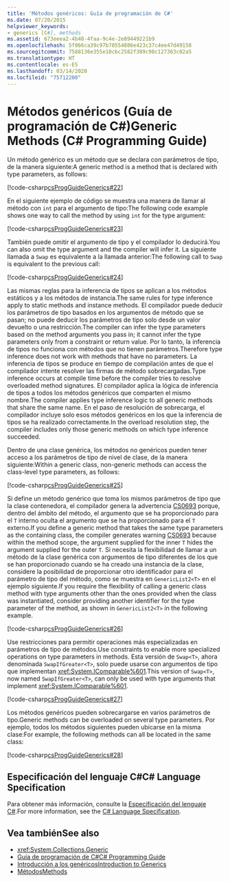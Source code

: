 ```yaml
---
title: 'Métodos genéricos: Guía de programación de C#'
ms.date: 07/20/2015
helpviewer_keywords:
- generics [C#], methods
ms.assetid: 673eeea2-4b48-4faa-9c4e-2e89449221b9
ms.openlocfilehash: 5f066ca39c97b70554886e423c37c4ee47d49158
ms.sourcegitcommit: 7588136e355e10cbc2582f389c90c127363c02a5
ms.translationtype: HT
ms.contentlocale: es-ES
ms.lasthandoff: 03/14/2020
ms.locfileid: "75712200"
---
```

# <a name="generic-methods-c-programming-guide"></a><span data-ttu-id="702e3-102">Métodos genéricos (Guía de programación de C#)</span><span class="sxs-lookup"><span data-stu-id="702e3-102">Generic Methods (C# Programming Guide)</span></span>
<span data-ttu-id="702e3-103">Un método genérico es un método que se declara con parámetros de tipo, de la manera siguiente:</span><span class="sxs-lookup"><span data-stu-id="702e3-103">A generic method is a method that is declared with type parameters, as follows:</span></span>  
  
 [!code-csharp[csProgGuideGenerics#22](~/samples/snippets/csharp/VS_Snippets_VBCSharp/csProgGuideGenerics/CS/Generics.cs#22)]  
  
 <span data-ttu-id="702e3-104">En el siguiente ejemplo de código se muestra una manera de llamar al método con `int` para el argumento de tipo:</span><span class="sxs-lookup"><span data-stu-id="702e3-104">The following code example shows one way to call the method by using `int` for the type argument:</span></span>  
  
 [!code-csharp[csProgGuideGenerics#23](~/samples/snippets/csharp/VS_Snippets_VBCSharp/csProgGuideGenerics/CS/Generics.cs#23)]  
  
 <span data-ttu-id="702e3-105">También puede omitir el argumento de tipo y el compilador lo deducirá.</span><span class="sxs-lookup"><span data-stu-id="702e3-105">You can also omit the type argument and the compiler will infer it.</span></span> <span data-ttu-id="702e3-106">La siguiente llamada a `Swap` es equivalente a la llamada anterior:</span><span class="sxs-lookup"><span data-stu-id="702e3-106">The following call to `Swap` is equivalent to the previous call:</span></span>  
  
 [!code-csharp[csProgGuideGenerics#24](~/samples/snippets/csharp/VS_Snippets_VBCSharp/csProgGuideGenerics/CS/Generics.cs#24)]  
  
 <span data-ttu-id="702e3-107">Las mismas reglas para la inferencia de tipos se aplican a los métodos estáticos y a los métodos de instancia.</span><span class="sxs-lookup"><span data-stu-id="702e3-107">The same rules for type inference apply to static methods and instance methods.</span></span> <span data-ttu-id="702e3-108">El compilador puede deducir los parámetros de tipo basados en los argumentos de método que se pasan; no puede deducir los parámetros de tipo solo desde un valor devuelto o una restricción.</span><span class="sxs-lookup"><span data-stu-id="702e3-108">The compiler can infer the type parameters based on the method arguments you pass in; it cannot infer the type parameters only from a constraint or return value.</span></span> <span data-ttu-id="702e3-109">Por lo tanto, la inferencia de tipos no funciona con métodos que no tienen parámetros.</span><span class="sxs-lookup"><span data-stu-id="702e3-109">Therefore type inference does not work with methods that have no parameters.</span></span> <span data-ttu-id="702e3-110">La inferencia de tipos se produce en tiempo de compilación antes de que el compilador intente resolver las firmas de método sobrecargadas.</span><span class="sxs-lookup"><span data-stu-id="702e3-110">Type inference occurs at compile time before the compiler tries to resolve overloaded method signatures.</span></span> <span data-ttu-id="702e3-111">El compilador aplica la lógica de inferencia de tipos a todos los métodos genéricos que comparten el mismo nombre.</span><span class="sxs-lookup"><span data-stu-id="702e3-111">The compiler applies type inference logic to all generic methods that share the same name.</span></span> <span data-ttu-id="702e3-112">En el paso de resolución de sobrecarga, el compilador incluye solo esos métodos genéricos en los que la inferencia de tipos se ha realizado correctamente.</span><span class="sxs-lookup"><span data-stu-id="702e3-112">In the overload resolution step, the compiler includes only those generic methods on which type inference succeeded.</span></span>  
  
 <span data-ttu-id="702e3-113">Dentro de una clase genérica, los métodos no genéricos pueden tener acceso a los parámetros de tipo de nivel de clase, de la manera siguiente:</span><span class="sxs-lookup"><span data-stu-id="702e3-113">Within a generic class, non-generic methods can access the class-level type parameters, as follows:</span></span>  
  
 [!code-csharp[csProgGuideGenerics#25](~/samples/snippets/csharp/VS_Snippets_VBCSharp/csProgGuideGenerics/CS/Generics.cs#25)]  
  
 <span data-ttu-id="702e3-114">Si define un método genérico que toma los mismos parámetros de tipo que la clase contenedora, el compilador genera la advertencia [CS0693](../../misc/cs0693.md) porque, dentro del ámbito del método, el argumento que se ha proporcionado para el `T` interno oculta el argumento que se ha proporcionado para el `T` externo.</span><span class="sxs-lookup"><span data-stu-id="702e3-114">If you define a generic method that takes the same type parameters as the containing class, the compiler generates warning [CS0693](../../misc/cs0693.md) because within the method scope, the argument supplied for the inner `T` hides the argument supplied for the outer `T`.</span></span> <span data-ttu-id="702e3-115">Si necesita la flexibilidad de llamar a un método de la clase genérica con argumentos de tipo diferentes de los que se han proporcionado cuando se ha creado una instancia de la clase, considere la posibilidad de proporcionar otro identificador para el parámetro de tipo del método, como se muestra en `GenericList2<T>` en el ejemplo siguiente.</span><span class="sxs-lookup"><span data-stu-id="702e3-115">If you require the flexibility of calling a generic class method with type arguments other than the ones provided when the class was instantiated, consider providing another identifier for the type parameter of the method, as shown in `GenericList2<T>` in the following example.</span></span>  
  
 [!code-csharp[csProgGuideGenerics#26](~/samples/snippets/csharp/VS_Snippets_VBCSharp/csProgGuideGenerics/CS/Generics.cs#26)]  
  
 <span data-ttu-id="702e3-116">Use restricciones para permitir operaciones más especializadas en parámetros de tipo de métodos.</span><span class="sxs-lookup"><span data-stu-id="702e3-116">Use constraints to enable more specialized operations on type parameters in methods.</span></span> <span data-ttu-id="702e3-117">Esta versión de `Swap<T>`, ahora denominada `SwapIfGreater<T>`, solo puede usarse con argumentos de tipo que implementan <xref:System.IComparable%601>.</span><span class="sxs-lookup"><span data-stu-id="702e3-117">This version of `Swap<T>`, now named `SwapIfGreater<T>`, can only be used with type arguments that implement <xref:System.IComparable%601>.</span></span>  
  
 [!code-csharp[csProgGuideGenerics#27](~/samples/snippets/csharp/VS_Snippets_VBCSharp/csProgGuideGenerics/CS/Generics.cs#27)]  
  
 <span data-ttu-id="702e3-118">Los métodos genéricos pueden sobrecargarse en varios parámetros de tipo.</span><span class="sxs-lookup"><span data-stu-id="702e3-118">Generic methods can be overloaded on several type parameters.</span></span> <span data-ttu-id="702e3-119">Por ejemplo, todos los métodos siguientes pueden ubicarse en la misma clase:</span><span class="sxs-lookup"><span data-stu-id="702e3-119">For example, the following methods can all be located in the same class:</span></span>  
  
 [!code-csharp[csProgGuideGenerics#28](~/samples/snippets/csharp/VS_Snippets_VBCSharp/csProgGuideGenerics/CS/Generics.cs#28)]  
  
## <a name="c-language-specification"></a><span data-ttu-id="702e3-120">Especificación del lenguaje C#</span><span class="sxs-lookup"><span data-stu-id="702e3-120">C# Language Specification</span></span>  
 <span data-ttu-id="702e3-121">Para obtener más información, consulte la [Especificación del lenguaje C#](~/_csharplang/spec/classes.md#methods).</span><span class="sxs-lookup"><span data-stu-id="702e3-121">For more information, see the [C# Language Specification](~/_csharplang/spec/classes.md#methods).</span></span>  
  
## <a name="see-also"></a><span data-ttu-id="702e3-122">Vea también</span><span class="sxs-lookup"><span data-stu-id="702e3-122">See also</span></span>

- <xref:System.Collections.Generic>
- [<span data-ttu-id="702e3-123">Guía de programación de C#</span><span class="sxs-lookup"><span data-stu-id="702e3-123">C# Programming Guide</span></span>](../index.md)
- [<span data-ttu-id="702e3-124">Introducción a los genéricos</span><span class="sxs-lookup"><span data-stu-id="702e3-124">Introduction to Generics</span></span>](./index.md)
- [<span data-ttu-id="702e3-125">Métodos</span><span class="sxs-lookup"><span data-stu-id="702e3-125">Methods</span></span>](../classes-and-structs/methods.md)
